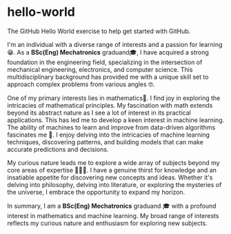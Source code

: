 # hello-world
The GitHub Hello World exercise to help get started with GitHub.

I'm an individual with a diverse range of interests and a passion for learning :grin:. As a **BSc(Eng) Mechatronics** graduand🎓, I have acquired a strong foundation in the engineering field, specializing in the intersection of mechanical engineering, electronics, and computer science. This multidisciplinary background has provided me with a unique skill set to approach complex problems from various angles 🤓. 

One of my primary interests lies in mathematics🧮. I find joy in exploring the intricacies of mathematical principles. My fascination with math extends beyond its abstract nature as I see a lot of interest in its practical applications. This has led me to develop a keen interest in machine learning. The ability of machines to learn and improve from data-driven algorithms fascinates me 🤯. I enjoy delving into the intricacies of machine learning techniques, discovering patterns, and building models that can make accurate predictions and decisions.

My curious nature leads me to explore a wide array of subjects beyond my core areas of expertise 👨🏿‍🎓. I have a genuine thirst for knowledge and an insatiable appetite for discovering new concepts and ideas. Whether it's delving into philosophy, delving into literature, or exploring the mysteries of the universe, I embrace the opportunity to expand my horizon.

In summary, I am a **BSc(Eng) Mechatronics** graduand 🎓 with a profound interest in mathematics and machine learning. My broad range of interests reflects my curious nature and enthusiasm for exploring new subjects.


